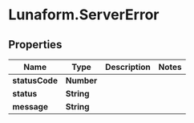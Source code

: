 # Lunaform.ServerError

## Properties
Name | Type | Description | Notes
------------ | ------------- | ------------- | -------------
**statusCode** | **Number** |  | 
**status** | **String** |  | 
**message** | **String** |  | 


